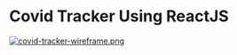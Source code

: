 # Covid Tracker Using ReactJS

[![covid-tracker-wireframe.png](https://i.postimg.cc/pdVpNznp/covid-tracker-wireframe.png)](https://postimg.cc/Mn4WVc5S)
